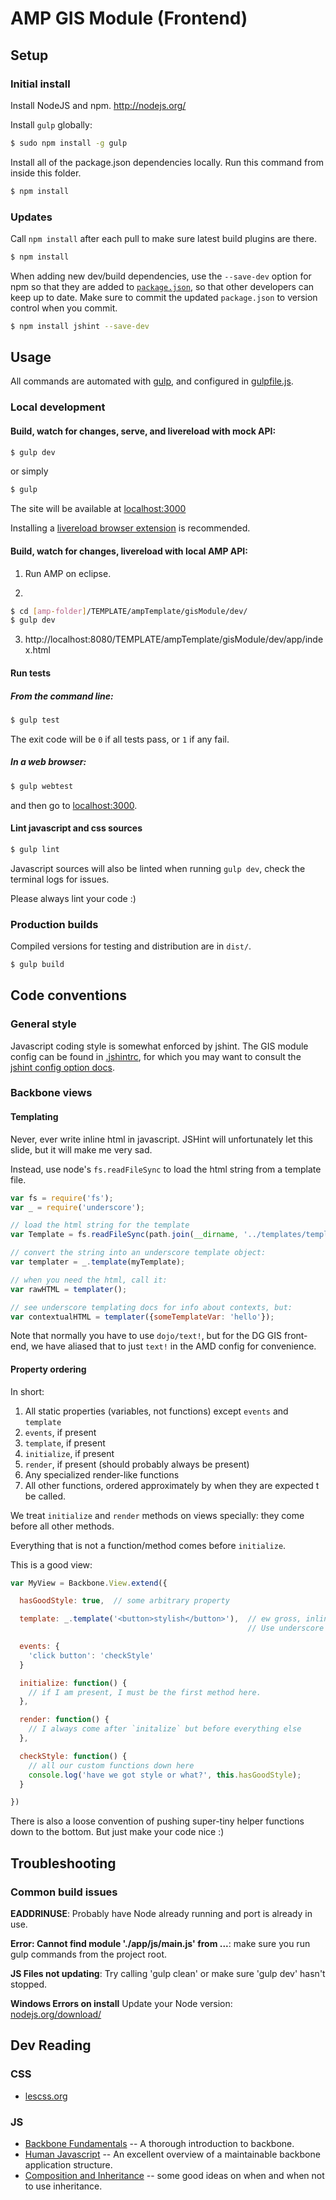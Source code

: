 AMP GIS Module (Frontend)
=========================


Setup
-----

### Initial install

Install NodeJS and npm. http://nodejs.org/


Install `gulp` globally:

```bash
$ sudo npm install -g gulp
```

Install all of the package.json dependencies locally. Run this command from inside this folder.

```bash
$ npm install
```


### Updates

Call `npm install` after each pull to make sure latest build plugins are there.

```bash
$ npm install
```

When adding new dev/build dependencies, use the `--save-dev` option for npm so that they are added to [`package.json`](package.json), so that other developers can keep up to date. Make sure to commit the updated `package.json` to version control when you commit.

```bash
$ npm install jshint --save-dev
```


Usage
-----

All commands are automated with [gulp](http://gulpjs.com), and configured in [gulpfile.js](gulpfile.js).


### Local development

#### Build, watch for changes, serve, and livereload with mock API:

```bash
$ gulp dev
```

or simply

```bash
$ gulp
```

The site will be available at [localhost:3000](http://localhost:3000)

Installing a [livereload browser extension](http://feedback.livereload.com/knowledgebase/articles/86242-how-do-i-install-and-use-the-browser-extensions-) is recommended.


#### Build, watch for changes, livereload with local AMP API:

1. Run AMP on eclipse.

2.

```bash
$ cd [amp-folder]/TEMPLATE/ampTemplate/gisModule/dev/
$ gulp dev
```

3. http://localhost:8080/TEMPLATE/ampTemplate/gisModule/dev/app/index.html


#### Run tests

##### From the command line:

```bash
$ gulp test
```

The exit code will be `0` if all tests pass, or `1` if any fail.


##### In a web browser:

```bash
$ gulp webtest
```

and then go to [localhost:3000](http://localhost:3000).


#### Lint javascript and css sources

```bash
$ gulp lint
```

Javascript sources will also be linted when running `gulp dev`, check the terminal logs for issues.

Please always lint your code :)


### Production builds

Compiled versions for testing and distribution are in `dist/`.

```bash
$ gulp build
```


Code conventions
----------------

### General style

Javascript coding style is somewhat enforced by jshint. The GIS module config can be found in [.jshintrc](.jshintrc), for which you may want to consult the [jshint config option docs](www.jshint.com/docs/options/).


### Backbone views


#### Templating

Never, ever write inline html in javascript. JSHint will unfortunately let this slide, but it will make me very sad.

Instead, use node's `fs.readFileSync` to load the html string from a template file.

```js
var fs = require('fs');
var _ = require('underscore');

// load the html string for the template
var Template = fs.readFileSync(path.join(__dirname, '../templates/template.html'))

// convert the string into an underscore template object:
var templater = _.template(myTemplate);

// when you need the html, call it:
var rawHTML = templater();

// see underscore templating docs for info about contexts, but:
var contextualHTML = templater({someTemplateVar: 'hello'});
```

Note that normally you have to use `dojo/text!`, but for the DG GIS front-end, we have aliased that to just `text!` in the AMD config for convenience.


#### Property ordering

In short:

 1. All static properties (variables, not functions) except `events` and `template`
 2. `events`, if present
 3. `template`, if present
 4. `initialize`, if present
 5. `render`, if present (should probably always be present)
 6. Any specialized render-like functions
 7. All other functions, ordered approximately by when they are expected t be called.


We treat `initialize` and `render` methods on views specially: they come before all other methods.

Everything that is not a function/method comes before `initialize`.


This is a good view:

```js
var MyView = Backbone.View.extend({

  hasGoodStyle: true,  // some arbitrary property

  template: _.template('<button>stylish</button>'),  // ew gross, inline html, don't do this please :)
                                                     // Use underscore templates in their own file!

  events: {
    'click button': 'checkStyle'
  }

  initialize: function() {
    // if I am present, I must be the first method here.
  },

  render: function() {
    // I always come after `initalize` but before everything else
  },

  checkStyle: function() {
    // all our custom functions down here
    console.log('have we got style or what?', this.hasGoodStyle);
  }

})
```

There is also a loose convention of pushing super-tiny helper functions down to the bottom. But just make your code nice :)


Troubleshooting
---------------

### Common build issues

**EADDRINUSE**: Probably have Node already running and port is already in use.

**Error: Cannot find module './app/js/main.js' from ...**: make sure you run gulp commands from the project root.

**JS Files not updating**: Try calling 'gulp clean' or make sure 'gulp dev' hasn't stopped.

**Windows Errors on install** Update your Node version: [nodejs.org/download/](http://nodejs.org/download/)


Dev Reading
-----------

### CSS

 * [lescss.org](http://lesscss.org/functions/)


### JS

 * [Backbone Fundamentals](http://addyosmani.github.io/backbone-fundamentals/) -- A thorough introduction to backbone.
 * [Human Javascript](http://read.humanjavascript.com/) -- An excellent overview of a maintainable backbone application structure.
 * [Composition and Inheritance](http://joostdevblog.blogspot.ca/2014/07/why-composition-is-often-better-than.html) -- some good ideas on when and when not to use inheritance.
